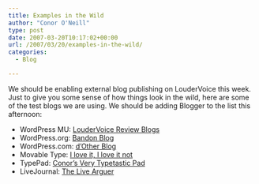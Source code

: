 ```yaml
---
title: Examples in the Wild
author: "Conor O'Neill"
type: post
date: 2007-03-20T10:17:02+00:00
url: /2007/03/20/examples-in-the-wild/
categories:
  - Blog

---
```

We should be enabling external blog publishing on LouderVoice this week. Just to give you some sense of how things look in the wild, here are some of the test blogs we are using. We should be adding Blogger to the list this afternoon:

  * WordPress MU: [LouderVoice Review Blogs][1]
  * WordPress.org: [Bandon Blog][2]
  * WordPress.com: [d&#8217;Other Blog][3]
  * Movable Type: [I love it, I love it not][4]
  * TypePad: [Conor&#8217;s Very Typetastic Pad][5]
  * LiveJournal: [The Live Arguer][6]

 [1]: http://reviewblogs.loudervoice.com/catherine/
 [2]: http://conoroneill.com/2007/03/16/review-of-comic-relief-does-the-apprentice/
 [3]: http://cwjoneill.wordpress.com/
 [4]: http://www.reviewerblog.com/
 [5]: http://bandon1.typepad.com/conors_very_typetastic_pa/
 [6]: http://argolon.livejournal.com/1746.html